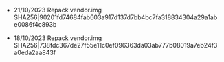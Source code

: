 - 21/10/2023
Repack vendor.img SHA256|90201fd74684fab603a917d137d7bb4bc7fa318834304a29a1abe0086f4c893b

- 18/10/2023
Repack vendor.img SHA256|738fdc367de27f55e11c0ef096363da03ab777b08019a7eb24f3a0eda2aa843f

